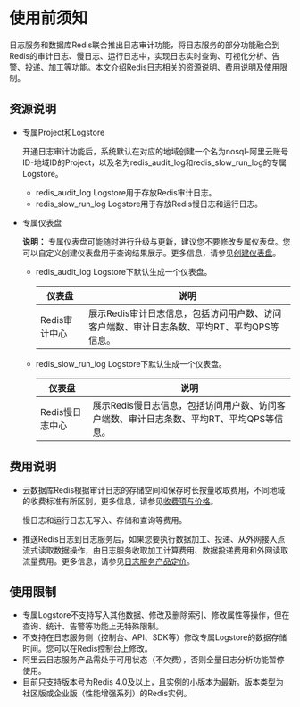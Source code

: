 # 使用前须知

日志服务和数据库Redis联合推出日志审计功能，将日志服务的部分功能融合到Redis的审计日志、慢日志、运行日志中，实现日志实时查询、可视化分析、告警、投递、加工等功能。本文介绍Redis日志相关的资源说明、费用说明及使用限制。

## 资源说明

-   专属Project和Logstore

    开通日志审计功能后，系统默认在对应的地域创建一个名为nosql-阿里云账号ID-地域ID的Project，以及名为redis\_audit\_log和redis\_slow\_run\_log的专属Logstore。

    -   redis\_audit\_log Logstore用于存放Redis审计日志。
    -   redis\_slow\_run\_log Logstore用于存放Redis慢日志和运行日志。
-   专属仪表盘

    **说明：** 专属仪表盘可能随时进行升级与更新，建议您不要修改专属仪表盘。您可以自定义创建仪表盘用于查询结果展示。更多信息，请参见[创建仪表盘](/cn.zh-CN/可视化/创建仪表盘.md)。

    -   redis\_audit\_log Logstore下默认生成一个仪表盘。

        |仪表盘|说明|
        |---|--|
        |Redis审计中心|展示Redis审计日志信息，包括访问用户数、访问客户端数、审计日志条数、平均RT、平均QPS等信息。|

    -   redis\_slow\_run\_log Logstore下默认生成一个仪表盘。

        |仪表盘|说明|
        |---|--|
        |Redis慢日志中心|展示Redis慢日志信息，包括访问用户数、访问客户端数、审计日志条数、平均RT、平均QPS等信息。|


## 费用说明

-   云数据库Redis根据审计日志的存储空间和保存时长按量收取费用，不同地域的收费标准有所区别，更多信息，请参见[收费项与价格](/cn.zh-CN/产品计费/收费项与价格.md)。

    慢日志和运行日志无写入、存储和查询等费用。

-   推送Redis日志到日志服务后，如果您要执行数据加工、投递、从外网接入点流式读取数据操作，由日志服务收取加工计算费用、数据投递费用和外网读取流量费用。更多信息，请参见[日志服务产品定价](https://www.aliyun.com/price/product?spm=a2c4g.11186623.2.11.66cd2aab6wAn6p#/sls/detail)。

## 使用限制

-   专属Logstore不支持写入其他数据、修改及删除索引、修改属性等操作，但在查询、统计、告警等功能上无特殊限制。
-   不支持在日志服务侧（控制台、API、SDK等）修改专属Logstore的数据存储时间。您可以在Redis控制台上修改。
-   阿里云日志服务产品需处于可用状态（不欠费），否则全量日志分析功能暂停使用。
-   目前只支持版本号为Redis 4.0及以上，且实例的小版本为最新。版本类型为社区版或企业版（性能增强系列）的Redis实例。

